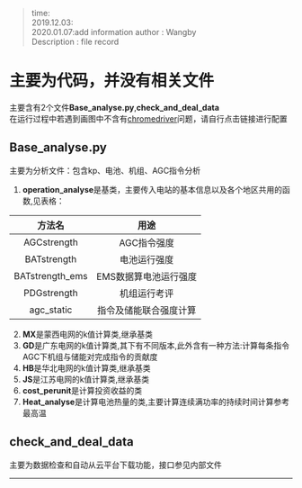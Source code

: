 >time:  
2019.12.03:  
2020.01.07:add information
author : Wangby  
Description : file record  
  
# 主要为代码，并没有相关文件  
主要含有2个文件**Base_analyse.py**,**check_and_deal_data**  
在运行过程中若遇到画图中不含有[chromedriver](https://sites.google.com/a/chromium.org/chromedriver/home)问题，请自行点击链接进行配置  
## Base_analyse.py  
主要为分析文件：包含kp、电池、机组、AGC指令分析  
1. **operation_analyse**是基类，主要传入电站的基本信息以及各个地区共用的函数,见表格：

|方法名 |用途|
|:----:|:----:|
|AGCstrength|AGC指令强度|
|BATstrength|电池运行强度|
|BATstrength_ems|EMS数据算电池运行强度|
|PDGstrength|机组运行考评|
|agc_static|指令及储能联合强度计算|

2. **MX**是蒙西电网的k值计算类,继承基类
3. **GD**是广东电网的k值计算类,其下有不同版本,此外含有一种方法:计算每条指令AGC下机组与储能对完成指令的贡献度
4. **HB**是华北电网的k值计算类,继承基类
5. **JS**是江苏电网的k值计算类,继承基类
6. **cost_perunit**是计算投资收益的类
7. **Heat_analyse**是计算电池热量的类,主要计算连续满功率的持续时间计算参考最高温

## check_and_deal_data  
主要为数据检查和自动从云平台下载功能，接口参见内部文件  
***